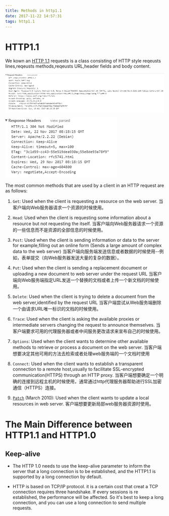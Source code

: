 ```yaml
---
title: Methods in http1.1
date: 2017-11-22 14:57:31
tags: http1.1
---
```

# HTTP1.1 #

We kown an [HTTP 1.1](https://www.ietf.org/rfc/rfc2616.txt) requests is a class consisting of HTTP style reqeusts lines,reqeusts methods,reqeusts URL,header fields and body content.

![loading...](/images/Requests/Http/http1.1headers.png "HTTP1.1 headers")

![loading...](/images/Requests/Http/http1.1responseheaders.png "Response headers")

The most common methods that are used by a client in an HTTP request are as follows:

1. `Get`:
Used when the client is requesting a resource on the web server.
当客户端向Web服务器请求一个资源的时候使用。

2. `Head`:
Used when the client is requesting some information about a resource but not requesting the itself.
当客户端向Web服务器请求一个资源的一些信息而不是资源的全部信息的时候使用。

3. `Post`:
Used when the client is sending information or data to the server
for example,filling out an online form (Sends a large amount of complex data to the web server)
当客户端向服务端发送信息或者数据的时候使用--例如，表单提交（向Web服务器发送大量的复杂的数据）。

4. `Put`:
Used when the client is sending a replacement document or uploading a new document to web server under the request URL
当客户端向Web服务端指定URL发送一个替换的文档或者上传一个新文档的时候使用。

5. `Delete`:
Used when the client is trying to delete a document from the web server,identified by the request URL 
当客户端尝试从Web服务端删除一个由请求URL唯一标识的文档的时候使用。

6. `Trace`:
Used when the client is asking the available proxies or intermediate servers changing the request to announce themselves.
当客户端要求可用的代理服务器或者中间服务更改请求来宣布自己的时候使用。

7. `Options`:
Used when the client wants to determine other available methods to retrieve or process a document on the web server.
当客户端想要决定其他可用的方法去检索或者处理web服务端的一个文档时使用

8. `Connect`:
Used when the client wants to establish a transparent connection to a remote host,usually to facilitate SSL-encrypted communication(HTTPS) through an HTTP proxy.
当客户端想要确定一个明确的连接到远程主机的时候使用，通常通过http代理服务器帮助进行SSL加密通信（HTTPS）连接。

9. [`Patch`](https://www.rfc-editor.org/rfc/rfc5789.txt) (March 2010):
Used when the client wants to update a local resources in web server.
客户端想要更新局部web服务器资源时使用。

# The Main Difference between HTTP1.1 and HTTP1.0 #

## Keep-alive

- The HTTP 1.0 needs to use the keep-alive parameter to inform the server that a long connection is to be established, and the HTTP1.1 is supported by a long connection by default.


- HTTP is based on TCP/IP protocol. it is a certain cost that creat a TCP connection requires three handshake.  If every sessions is re established, the performance will be affected. So it's best to keep a long connection, and you can use a long connection to send multiple requests.

## 